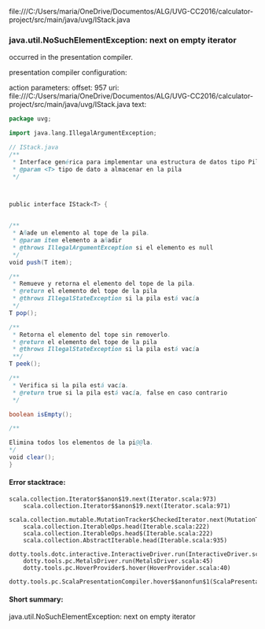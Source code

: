 file:///C:/Users/maria/OneDrive/Documentos/ALG/UVG-CC2016/calculator-project/src/main/java/uvg/IStack.java
### java.util.NoSuchElementException: next on empty iterator

occurred in the presentation compiler.

presentation compiler configuration:


action parameters:
offset: 957
uri: file:///C:/Users/maria/OneDrive/Documentos/ALG/UVG-CC2016/calculator-project/src/main/java/uvg/IStack.java
text:
```scala
package uvg;

import java.lang.IllegalArgumentException;

// IStack.java
/**
 * Interface genérica para implementar una estructura de datos tipo Pila (Stack).
 * @param <T> tipo de dato a almacenar en la pila
 */



public interface IStack<T> {


/**
 * Añade un elemento al tope de la pila.
 * @param item elemento a añadir
 * @throws IllegalArgumentException si el elemento es null
 */
void push(T item);

/** 
 * Remueve y retorna el elemento del tope de la pila.
 * @return el elemento del tope de la pila
 * @throws IllegalStateException si la pila está vacía
 */
T pop();

/**
 * Retorna el elemento del tope sin removerlo.
 * @return el elemento del tope de la pila
 * @throws IllegalStateException si la pila está vacía
 **/
T peek();

/**
 * Verifica si la pila está vacía.
 * @return true si la pila está vacía, false en caso contrario
 */

boolean isEmpty();

/**

Elimina todos los elementos de la pi@@la.
*/
void clear();
}
```



#### Error stacktrace:

```
scala.collection.Iterator$$anon$19.next(Iterator.scala:973)
	scala.collection.Iterator$$anon$19.next(Iterator.scala:971)
	scala.collection.mutable.MutationTracker$CheckedIterator.next(MutationTracker.scala:76)
	scala.collection.IterableOps.head(Iterable.scala:222)
	scala.collection.IterableOps.head$(Iterable.scala:222)
	scala.collection.AbstractIterable.head(Iterable.scala:935)
	dotty.tools.dotc.interactive.InteractiveDriver.run(InteractiveDriver.scala:164)
	dotty.tools.pc.MetalsDriver.run(MetalsDriver.scala:45)
	dotty.tools.pc.HoverProvider$.hover(HoverProvider.scala:40)
	dotty.tools.pc.ScalaPresentationCompiler.hover$$anonfun$1(ScalaPresentationCompiler.scala:376)
```
#### Short summary: 

java.util.NoSuchElementException: next on empty iterator
